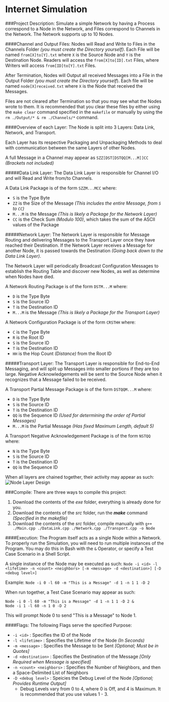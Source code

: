 Internet Simulation
===================

###Project Description:
Simulate a simple Network by having a Process correspond to a Node in the Network, and Files correspond to Channels in the Network. The Network supports up to 10 Nodes.

####Channel and Output Files:
Nodes will Read and Write to Files in the Channels Folder *(you must create the Directory yourself)*. Each File will be named `from[X]to[Y].txt` where `X` is the Source Node and `Y` is the Destination Node. Readers will access the `from[X]to[ID].txt` Files, where Writers will access `from[ID]to[Y].txt` Files.

After Termination, Nodes will Output all received Messages into a File in the Output Folder *(you must create the Directory yourself*). Each file will be named `node[X]received.txt` where `X` is the Node that received the Messages.

Files are not cleared after Termination so that you may see what the Nodes wrote to them. It is recommended that you clear these files by either using the `make clear` command specified in the `makefile` or manually by using the `rm ./Output/* & rm ./Channels/*` command.

####Overview of each Layer:
The Node is split into 3 Layers: Data Link, Network, and Transport.

Each Layer has its respective Packaging and Unpackaging Methods to deal with communication between the same Layers of other Nodes.

A full Message in a Channel may appear as `SZZ[DST[DSTQQ[M...M]]CC` *(Brackets not included)*

#####Data Link Layer:
The Data Link Layer is responsible for Channel I/O and will Read and Write from/to Channels.

A Data Link Package is of the form `SZZM...MCC` where:
  - `S` is the Type Byte
  - `ZZ` is the Size of the Message *(This includes the entire Message, from `S` to `CC`)*
  - `M...M` is the Message *(This is likely a Package for the Network Layer)*
  - `CC` is the Check Sum *(Modulo 100)*, which takes the sum of the ASCII values of the Package

#####Network Layer:
The Network Layer is responsible for Message Routing and delivering Messages to the Transport Layer once they have reached their Destination. If the Network Layer receives a Message for another Node, it is passed towards the Destination *(Going back down to the Data Link Layer)*.

The Network Layer will periodically Broadcast Configuration Messages to establish the Routing Table and discover new Nodes, as well as determine when Nodes have died.

A Network Routing Package is of the form `DSTM...M` where:
 - `D` is the Type Byte
 - `S` is the Source ID
 - `T` is the Destination ID
 - `M...M` is the Message *(This is likely a Package for the Transport Layer)*

A Network Configuration Package is of the form `CRSTHH` where:
 - `C` is the Type Byte
 - `R` is the Root ID
 - `S` is the Source ID
 - `T` is the Destination ID
 - `HH` is the Hop Count *(Distance)* from the Root ID

#####Transport Layer:
The Transport Layer is responsible for End-to-End Messaging, and will split up Messages into smaller portions if they are too large. Negative Acknowledgements will be sent to the Source Node when it recognizes that a Message failed to be received.

A Transport Partial Message Package is of the form `DSTQQM...M` where:
 - `D` is the Type Byte
 - `S` is the Source ID
 - `T` is the Destination ID
 - `QQ` is the Sequence ID *(Used for determining the order of Partial Messages)*
 - `M...M` is the Partial Message *(Has fixed Maximum Length, default 5)*

A Transport Negative Acknowledgement Package is of the form `NSTQQ` where:
 - `N` is the Type Byte
 - `S` is the Source ID
 - `T` is the Destination ID
 - `QQ` is the Sequence ID


When all layers are chained together, their activity may appear as such:
<img src="https://dl.dropboxusercontent.com/u/22054931/Photo%20Dump/Git%20Hub/Internet%20Simulation/Layer%20Design.png" alt="Node Layer Design">

###Compile:
There are three ways to compile this project:
1) Download the contents of the *exe* folder, everything is already done for you.
2) Download the contents of the *src* folder, run the ***make*** command *(Specified in the makefile)*
3) Download the contents of the *src* folder, compile manually with `g++ ./Main.cpp ./DataLink.cpp ./Network.cpp ./Transport.cpp -o Node`

####Execution:
The Program itself acts as a single Node within a Network. To properly run the Simulation, you will need to run multiple instances of the Program. You may do this in Bash with the `&` Operator, or specify a Test Case Scenario in a Shell Script.

A single instance of the Node may be executed as such:
`Node -i <id> -l <lifetime> -n <count> <neighbors> [-m <message> -d <destination>] [-D <debug level>]`

Example:
`Node -i 0 -l 60 -m "This is a Message" -d 1 -n 1 1 -D 2`

When run together, a Test Case Scenario may appear as such:

    Node -i 0 -l 60 -m "This is a Message" -d 1 -n 1 1 -D 2 &
    Node -i 1 -l 60 -n 1 0 -D 2

This will prompt Node 0 to send "This is a Message" to Node 1.

####Flags:
The following Flags serve the specified Purpose:
 - `-i <id>` : Specifies the ID of the Node
 - `-l <lifetime>` : Specifies the Lifetime of the Node *(In Seconds)*
 - `-m <message>` : Specifies the Message to be Sent *[Optional; Must be in Quotes]*
 - `-d <destination>` : Specifies the Destination of the Message *[Only Required when Message is specified]*
 - `-n <count> <neighbors>` : Specifies the Number of Neighbors, and then a Space-Delimited List of Neighbors
 - `-D <debug level>` : Speicies the Debug Level of the Node *[Optional; Provides Runtime Output]*
    - Debug Levels vary from 0 to 4, where 0 is Off, and 4 is Maximum. It is recommended that you use values 1 - 3.
